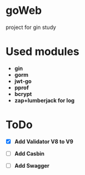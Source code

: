 # goWeb
project for gin study
   
   
# Used modules
- **gin**  
- **gorm**
- **jwt-go**   
- **pprof**  
- **bcrypt**
- **zap+lumberjack for log**  
     
     
# ToDo
- [X] **Add Validator V8 to V9**  
- [ ] **Add Casbin**  
- [ ] **Add Swagger**
    
    


